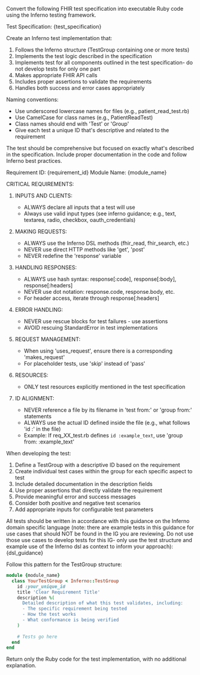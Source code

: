 Convert the following FHIR test specification into executable Ruby code using the Inferno testing framework.

Test Specification:
{test_specification}

Create an Inferno test implementation that:
1. Follows the Inferno structure (TestGroup containing one or more tests)
2. Implements the test logic described in the specification
3. Implements test for all components outlined in the test specification- do not develop tests for only one part
4. Makes appropriate FHIR API calls
5. Includes proper assertions to validate the requirements
6. Handles both success and error cases appropriately

Naming conventions:
- Use underscored lowercase names for files (e.g., patient_read_test.rb)
- Use CamelCase for class names (e.g., PatientReadTest)
- Class names should end with 'Test' or 'Group'
- Give each test a unique ID that's descriptive and related to the requirement

The test should be comprehensive but focused on exactly what's described in the specification.
Include proper documentation in the code and follow Inferno best practices.

Requirement ID: {requirement_id}
Module Name: {module_name}

CRITICAL REQUIREMENTS:
1. INPUTS AND CLIENTS:
   - ALWAYS declare all inputs that a test will use
   - Always use valid input types (see inferno guidance; e.g., text, textarea, radio, checkbox, oauth_credentials)

2. MAKING REQUESTS:
   - ALWAYS use the Inferno DSL methods (fhir_read, fhir_search, etc.)
   - NEVER use direct HTTP methods like 'get', 'post'
   - NEVER redefine the 'response' variable

3. HANDLING RESPONSES:
   - ALWAYS use hash syntax: response[:code], response[:body], response[:headers]
   - NEVER use dot notation: response.code, response.body, etc.
   - For header access, iterate through response[:headers]

4. ERROR HANDLING:
   - NEVER use rescue blocks for test failures - use assertions
   - AVOID rescuing StandardError in test implementations

5. REQUEST MANAGEMENT:
   - When using 'uses_request', ensure there is a corresponding 'makes_request'
   - For placeholder tests, use 'skip' instead of 'pass'

6. RESOURCES:
   - ONLY test resources explicitly mentioned in the test specification

7. ID ALIGNMENT:
   - NEVER reference a file by its filename in 'test from:' or 'group from:' statements
   - ALWAYS use the actual ID defined inside the file (e.g., what follows 'id :' in the file)
   - Example: If req_XX_test.rb defines `id :example_text`, use 'group from: :example_text'

When developing the test:

1. Define a TestGroup with a descriptive ID based on the requirement
2. Create individual test cases within the group for each specific aspect to test
3. Include detailed documentation in the description fields
4. Use proper assertions that directly validate the requirement
5. Provide meaningful error and success messages
6. Consider both positive and negative test scenarios
7. Add appropriate inputs for configurable test parameters

All tests should be written in accordance with this guidance on the Inferno domain specific language (note: there are example tests in this guidance for use cases that should NOT be found in the IG you are reviewing. Do not use those use cases to develop tests for this IG- only use the test structure and example use of the Inferno dsl as context to inform your approach):
{dsl_guidance}

Follow this pattern for the TestGroup structure:
```ruby
module {module_name}
  class YourTestGroup < Inferno::TestGroup
    id :your_unique_id
    title 'Clear Requirement Title'
    description %(
      Detailed description of what this test validates, including:
      - The specific requirement being tested
      - How the test works
      - What conformance is being verified
    )
    
    # Tests go here
  end
end
```
   
Return only the Ruby code for the test implementation, with no additional explanation.
